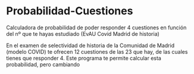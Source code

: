 # Probabilidad-Cuestiones
Calculadora de probabilidad de poder responder 4 cuestiones en función del nº que te hayas estudiado (EvAU Covid Madrid de historia)

En el examen de selectividad de historia de la Comunidad de Madrid (modelo COVID) te ofrecen 12 cuestiones de las 23 que hay, de las cuales tienes que responder 4.
Este programa te permite calcular esta probabilidad, pero cambiando
